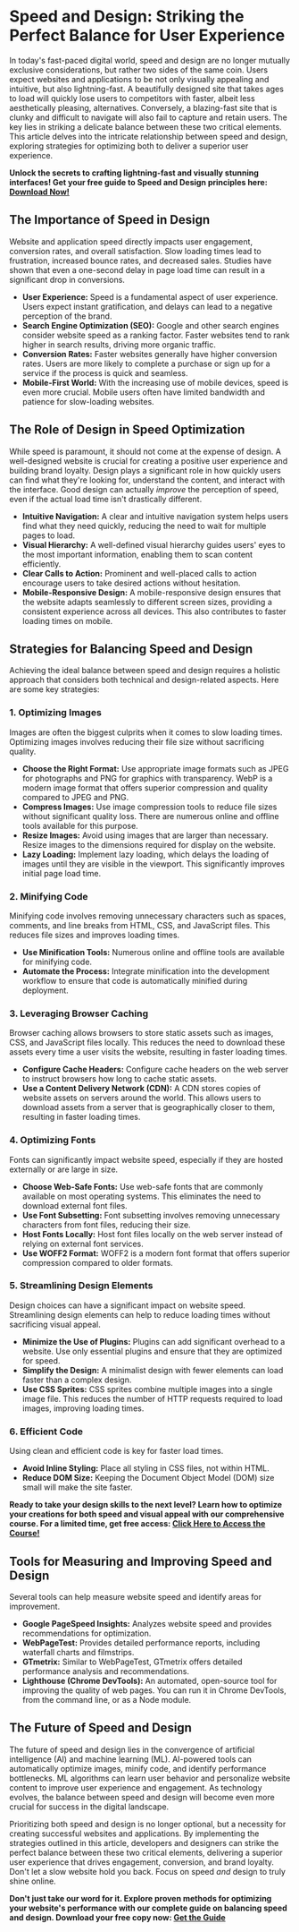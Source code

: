 # Speed and Design: Striking the Perfect Balance for User Experience

In today's fast-paced digital world, speed and design are no longer mutually exclusive considerations, but rather two sides of the same coin. Users expect websites and applications to be not only visually appealing and intuitive, but also lightning-fast. A beautifully designed site that takes ages to load will quickly lose users to competitors with faster, albeit less aesthetically pleasing, alternatives. Conversely, a blazing-fast site that is clunky and difficult to navigate will also fail to capture and retain users. The key lies in striking a delicate balance between these two critical elements. This article delves into the intricate relationship between speed and design, exploring strategies for optimizing both to deliver a superior user experience.

**Unlock the secrets to crafting lightning-fast and visually stunning interfaces! Get your free guide to Speed and Design principles here: [Download Now!](https://udemywork.com/speed-and-design)**

## The Importance of Speed in Design

Website and application speed directly impacts user engagement, conversion rates, and overall satisfaction. Slow loading times lead to frustration, increased bounce rates, and decreased sales. Studies have shown that even a one-second delay in page load time can result in a significant drop in conversions.

*   **User Experience:** Speed is a fundamental aspect of user experience. Users expect instant gratification, and delays can lead to a negative perception of the brand.
*   **Search Engine Optimization (SEO):** Google and other search engines consider website speed as a ranking factor. Faster websites tend to rank higher in search results, driving more organic traffic.
*   **Conversion Rates:** Faster websites generally have higher conversion rates. Users are more likely to complete a purchase or sign up for a service if the process is quick and seamless.
*   **Mobile-First World:** With the increasing use of mobile devices, speed is even more crucial. Mobile users often have limited bandwidth and patience for slow-loading websites.

## The Role of Design in Speed Optimization

While speed is paramount, it should not come at the expense of design. A well-designed website is crucial for creating a positive user experience and building brand loyalty. Design plays a significant role in how quickly users can find what they're looking for, understand the content, and interact with the interface. Good design can actually *improve* the perception of speed, even if the actual load time isn't drastically different.

*   **Intuitive Navigation:** A clear and intuitive navigation system helps users find what they need quickly, reducing the need to wait for multiple pages to load.
*   **Visual Hierarchy:** A well-defined visual hierarchy guides users' eyes to the most important information, enabling them to scan content efficiently.
*   **Clear Calls to Action:** Prominent and well-placed calls to action encourage users to take desired actions without hesitation.
*   **Mobile-Responsive Design:** A mobile-responsive design ensures that the website adapts seamlessly to different screen sizes, providing a consistent experience across all devices. This also contributes to faster loading times on mobile.

## Strategies for Balancing Speed and Design

Achieving the ideal balance between speed and design requires a holistic approach that considers both technical and design-related aspects. Here are some key strategies:

### 1. Optimizing Images

Images are often the biggest culprits when it comes to slow loading times. Optimizing images involves reducing their file size without sacrificing quality.

*   **Choose the Right Format:** Use appropriate image formats such as JPEG for photographs and PNG for graphics with transparency. WebP is a modern image format that offers superior compression and quality compared to JPEG and PNG.
*   **Compress Images:** Use image compression tools to reduce file sizes without significant quality loss. There are numerous online and offline tools available for this purpose.
*   **Resize Images:** Avoid using images that are larger than necessary. Resize images to the dimensions required for display on the website.
*   **Lazy Loading:** Implement lazy loading, which delays the loading of images until they are visible in the viewport. This significantly improves initial page load time.

### 2. Minifying Code

Minifying code involves removing unnecessary characters such as spaces, comments, and line breaks from HTML, CSS, and JavaScript files. This reduces file sizes and improves loading times.

*   **Use Minification Tools:** Numerous online and offline tools are available for minifying code.
*   **Automate the Process:** Integrate minification into the development workflow to ensure that code is automatically minified during deployment.

### 3. Leveraging Browser Caching

Browser caching allows browsers to store static assets such as images, CSS, and JavaScript files locally. This reduces the need to download these assets every time a user visits the website, resulting in faster loading times.

*   **Configure Cache Headers:** Configure cache headers on the web server to instruct browsers how long to cache static assets.
*   **Use a Content Delivery Network (CDN):** A CDN stores copies of website assets on servers around the world. This allows users to download assets from a server that is geographically closer to them, resulting in faster loading times.

### 4. Optimizing Fonts

Fonts can significantly impact website speed, especially if they are hosted externally or are large in size.

*   **Choose Web-Safe Fonts:** Use web-safe fonts that are commonly available on most operating systems. This eliminates the need to download external font files.
*   **Use Font Subsetting:** Font subsetting involves removing unnecessary characters from font files, reducing their size.
*   **Host Fonts Locally:** Host font files locally on the web server instead of relying on external font services.
*   **Use WOFF2 Format:** WOFF2 is a modern font format that offers superior compression compared to older formats.

### 5. Streamlining Design Elements

Design choices can have a significant impact on website speed. Streamlining design elements can help to reduce loading times without sacrificing visual appeal.

*   **Minimize the Use of Plugins:** Plugins can add significant overhead to a website. Use only essential plugins and ensure that they are optimized for speed.
*   **Simplify the Design:** A minimalist design with fewer elements can load faster than a complex design.
*   **Use CSS Sprites:** CSS sprites combine multiple images into a single image file. This reduces the number of HTTP requests required to load images, improving loading times.

### 6. Efficient Code

Using clean and efficient code is key for faster load times.

*   **Avoid Inline Styling:** Place all styling in CSS files, not within HTML.
*   **Reduce DOM Size:** Keeping the Document Object Model (DOM) size small will make the site faster.

**Ready to take your design skills to the next level? Learn how to optimize your creations for both speed and visual appeal with our comprehensive course. For a limited time, get free access: [Click Here to Access the Course!](https://udemywork.com/speed-and-design)**

## Tools for Measuring and Improving Speed and Design

Several tools can help measure website speed and identify areas for improvement.

*   **Google PageSpeed Insights:** Analyzes website speed and provides recommendations for optimization.
*   **WebPageTest:** Provides detailed performance reports, including waterfall charts and filmstrips.
*   **GTmetrix:** Similar to WebPageTest, GTmetrix offers detailed performance analysis and recommendations.
*   **Lighthouse (Chrome DevTools):** An automated, open-source tool for improving the quality of web pages. You can run it in Chrome DevTools, from the command line, or as a Node module.

## The Future of Speed and Design

The future of speed and design lies in the convergence of artificial intelligence (AI) and machine learning (ML). AI-powered tools can automatically optimize images, minify code, and identify performance bottlenecks. ML algorithms can learn user behavior and personalize website content to improve user experience and engagement. As technology evolves, the balance between speed and design will become even more crucial for success in the digital landscape.

Prioritizing both speed and design is no longer optional, but a necessity for creating successful websites and applications. By implementing the strategies outlined in this article, developers and designers can strike the perfect balance between these two critical elements, delivering a superior user experience that drives engagement, conversion, and brand loyalty. Don't let a slow website hold you back. Focus on speed *and* design to truly shine online.

**Don't just take our word for it. Explore proven methods for optimizing your website's performance with our complete guide on balancing speed and design. Download your free copy now: [Get the Guide](https://udemywork.com/speed-and-design)**
